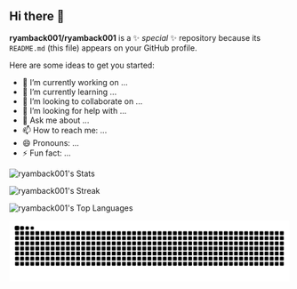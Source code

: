 ## Hi there 👋


**ryamback001/ryamback001** is a ✨ _special_ ✨ repository because its `README.md` (this file) appears on your GitHub profile.

Here are some ideas to get you started:

- 🔭 I’m currently working on ...
- 🌱 I’m currently learning ...
- 👯 I’m looking to collaborate on ...
- 🤔 I’m looking for help with ...
- 💬 Ask me about ...
- 📫 How to reach me: ...
- 😄 Pronouns: ...
- ⚡ Fun fact: ...

![ryamback001's Stats](https://github-readme-stats.vercel.app/api?username=ryamback001&theme=dracula&show_icons=true&hide_border=false&count_private=true)

![ryamback001's Streak](https://github-readme-streak-stats.herokuapp.com/?user=ryamback001&theme=dracula&hide_border=false)

![ryamback001's Top Languages](https://github-readme-stats.vercel.app/api/top-langs/?username=ryamback001&theme=dracula&show_icons=true&hide_border=false&layout=compact)

<picture>
  <source media="(prefers-color-scheme: dark)" srcset="https://raw.githubusercontent.com/ryamback001/ryamback001/output/github-contribution-grid-snake-dark.svg">
  <source media="(prefers-color-scheme: light)" srcset="https://raw.githubusercontent.com/ryamback001/ryamback001/output/github-contribution-grid-snake.svg">
  <img alt="github contribution grid snake animation" src="https://raw.githubusercontent.com/ryamback001/ryamback001/output/github-contribution-grid-snake.svg">
</picture>
